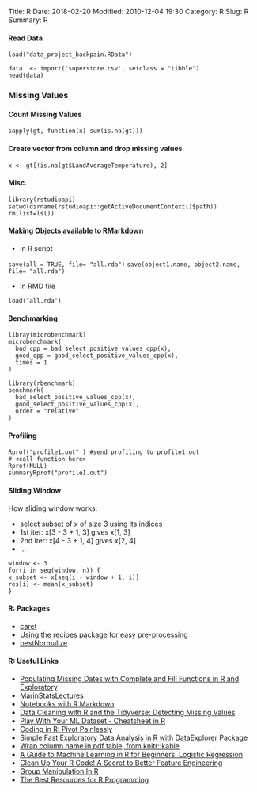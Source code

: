 Title: R
Date: 2018-02-20
Modified: 2010-12-04 19:30
Category: R
Slug: R
Summary: R

#### Read Data

`load("data_project_backpain.RData")`

```
data  <- import('superstore.csv', setclass = "tibble")
head(data)
```
### Missing Values

#### Count Missing Values

`sapply(gt, function(x) sum(is.na(gt)))`

#### Create vector from column and drop missing values

```
x <- gt[!is.na(gt$LandAverageTemperature), 2]
```

#### Misc.

```
library(rstudioapi)
setwd(dirname(rstudioapi::getActiveDocumentContext()$path))
rm(list=ls())
```

#### Making Objects available to RMarkdown

* in R script

`save(all = TRUE, file= "all.rda")`
`save(object1.name, object2.name, file= "all.rda")`


* in RMD file

`load("all.rda")`


#### Benchmarking

```
libray(microbenchmark)
microbenchmark(
  bad_cpp = bad_select_positive_values_cpp(x),
  good_cpp = good_select_positive_values_cpp(x),
  times = 1
)

library(rbenchmark)
benchmark(
  bad_select_positive_values_cpp(x),
  good_select_positive_values_cpp(x),
  order = "relative"
)
```

#### Profiling

```
Rprof("profile1.out" ) #send profiling to profile1.out
# <call function here>
Rprof(NULL)
summaryRprof("profile1.out")
```

#### Sliding Window

How sliding window works:

* select subset of x of size 3 using its indices
* 1st iter: x[3 - 3 + 1, 3] gives x[1, 3]
* 2nd iter: x[4 - 3 + 1, 4] gives x[2, 4]
* ...

```
window <- 3 
for(i in seq(window, n)) {
x_subset <- x[seq(i - window + 1, i)]
res[i] <- mean(x_subset)
}
```

#### R: Packages

* [caret](https://heartbeat.fritz.ai/using-caret-in-r-to-classify-term-deposit-subscriptions-for-a-bank-bd40ff5cc15)
* [Using the recipes package for easy pre-processing](http://www.rebeccabarter.com/blog/2019-06-06_pre_processing/)
* [bestNormalize](https://cran.r-project.org/web/packages/bestNormalize/vignettes/bestNormalize.html)

#### R: Useful Links

* [Populating Missing Dates with Complete and Fill Functions in R and Exploratory](https://blog.exploratory.io/populating-missing-dates-with-complete-and-fill-functions-in-r-and-exploratory-79f2a321e6b5)
* [MarinStatsLectures](https://www.youtube.com/user/marinstatlectures/playlists)
* [Notebooks with R Markdown](https://channel9.msdn.com/Events/useR-international-R-User-conference/useR2016/Notebooks-with-R-Markdown)
* [Data Cleaning with R and the Tidyverse: Detecting Missing Values](https://towardsdatascience.com/data-cleaning-with-r-and-the-tidyverse-detecting-missing-values-ea23c519bc62)
* [Play With Your ML Dataset - Cheatsheet in R](https://medium.com/x8-the-ai-community/play-with-your-ml-dataset-cheatsheet-in-r-bd8451ec6dd7)
* [Coding in R: Pivot Painlessly](https://towardsdatascience.com/coding-in-r-pivot-painlessly-32e40a0b6c3d)
* [Simple Fast Exploratory Data Analysis in R with DataExplorer Package](https://towardsdatascience.com/simple-fast-exploratory-data-analysis-in-r-with-dataexplorer-package-e055348d9619)
* [Wrap column name in pdf table, from knitr::kable](https://community.rstudio.com/t/wrap-column-name-in-pdf-table-from-knitr-kable/3278)
* [A Guide to Machine Learning in R for Beginners: Logistic Regression](https://medium.com/analytics-vidhya/a-guide-to-machine-learning-in-r-for-beginners-part-5-4c00f2366b90)
* [Clean Up Your R Code! A Secret to Better Feature Engineering](https://towardsdatascience.com/tired-of-nested-ifelse-in-dplyr-look-no-further-ebf7166b5289)
* [Group Manipulation In R](https://medium.com/analytics-vidhya/group-manipulation-in-r-3-5554a0c1b544)
* [The Best Resources for R Programming](https://medium.com/@moorissa/the-best-resources-for-r-programming-37dbc94e0de6)
